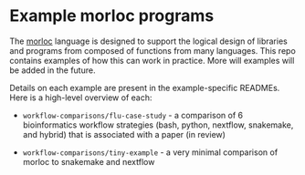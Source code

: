 # Example morloc programs

The [morloc](https://github.com/morloc-project/morloc) language is designed to
support the logical design of libraries and programs from composed of functions
from many languages. This repo contains examples of how this can work in
practice. More will examples will be added in the future.

Details on each example are present in the example-specific READMEs. Here is a
high-level overview of each:

 * `workflow-comparisons/flu-case-study` - a comparison of 6 bioinformatics
   workflow strategies (bash, python, nextflow, snakemake, and hybrid) that is
   associated with a paper (in review) 

 * `workflow-comparisons/tiny-example` - a very minimal comparison of morloc to snakemake and nextflow
